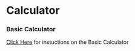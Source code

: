 # Calculator

### Basic Calculator 

<a href="">Click Here</a> for instuctions on the Basic Calculator

